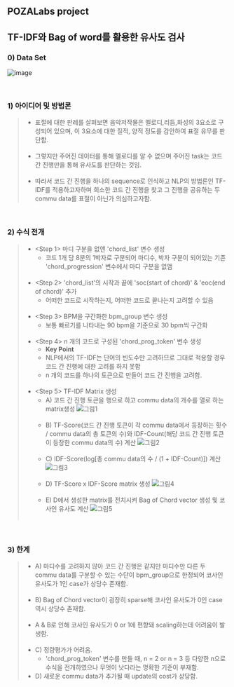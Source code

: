 ## POZALabs project 
## __TF-IDF와 Bag of word를 활용한 유사도 검사__

### 0) __Data Set__
![image](https://user-images.githubusercontent.com/108792199/204002628-842b7991-04f3-4dfa-8040-d64766f9b4d1.png)

<br>

### 1) __아이디어 및 방법론__
> + 표절에 대한 판례를 살펴보면 음악저작물은 멜로디,리듬,화성의 3요소로 구성되어 있으며, 이 3요소에 대한 질적, 양적 정도를 감안하여 표절 유무를 판단함. <br><br>
> + 그렇지만 주어진 데이터를 통해 멜로디를 알 수 없으며 주어진 task는 코드 간 진행만을 통해 유사도를 판단하는 것임. <br><br>
> + 따라서 코드 간 진행을 하나의 sequence로 인식하고 NLP의 방법론인 TF-IDF를 적용하고자하며 희소한 코드 간 진행을 찾고 그 진행을 공유하는 두 commu data를 표절이 아닌가 의심하고자함. 

<br>

### 2) __수식 전개__
> + <Step 1> 마디 구분을 없앤 'chord_list' 변수 생성
>    + 코드 1개 당 8분의 1박자로 구분되어 마디수, 박자 구분이 되어있는 기존 'chord_progression' 변수에서 마디 구분을 없앰 <br><br>
> + <Step 2> 'chord_list'의 시작과 끝에 'soc(start of chord)' & 'eoc(end of chord)' 추가
>    + 어떠한 코드로 시작하는지, 어떠한 코드로 끝나는지 고려할 수 있음 <br><br>
> + <Step 3> BPM을 구간화한 bpm_group 변수 생성
>    + 보통 빠르기를 나타내는 90 bpm을 기준으로 30 bpm씩 구간화 <br><br>
> + <Step 4> n 개의 코드로 구성된 'chord_prog_token' 변수 생성
>    + __Key Point__
>    + NLP에서의 TF-IDF는 단어의 빈도수만 고려하므로 그대로 적용할 경우 코드 간 진행에 대한 고려를 하지 못함
>    + n 개의 코드를 하나의 토큰으로 만들어 코드 간 진행을 고려함. <br><br>
> + <Step 5> TF-IDF Matrix 생성
>    + A) 코드 간 진행 토큰을 행으로 하고 commu data의 개수를 열로 하는 matrix생성
>    ![그림1](https://user-images.githubusercontent.com/102268412/204111013-dc9095f3-8163-4e3e-9514-605ff22ee301.jpg) <br><br>
>    + B) TF-Score(코드 간 진행 토큰이 각 commu data에서 등장하는 횟수 / commu data의 총 토큰의 수)와 IDF-Count(해당 코드 간 진행 토큰이 등장한 commu data의 수) 계산
>    ![그림2](https://user-images.githubusercontent.com/102268412/204111030-5dbb8766-56be-4304-a183-b53f161f3e9d.jpg) <br><br>
>    + C) IDF-Score(log[총 commu data의 수 / (1 + IDF-Count)]) 계산
>    ![그림3](https://user-images.githubusercontent.com/102268412/204111059-d0263800-e6d5-4085-8521-8ff631a79ed9.jpg) <br><br>
>    + D) TF-Score x IDF-Score matrix 생성
>    ![그림4](https://user-images.githubusercontent.com/102268412/204111065-bf365f58-8b05-4281-9149-dc3c7c5b859e.jpg) <br><br>
>    + E) D에서 생성한 matrix를 전치시켜 Bag of Chord vector 생성 및 코사인 유사도 계산
>    ![그림5](https://user-images.githubusercontent.com/102268412/204111074-c767e81d-de69-4bf1-abb1-bfbb975d0eaf.jpg) <br><br>

<br>

### 3) __한계__
> + A) 마디수를 고려하지 않아 코드 간 진행은 같지만 마디수만 다른 두 commu data를 구분할 수 있는 수단이 bpm_group으로 한정되어 코사인 유사도가 1인 case가 상당수 존재함. <br><br>
> + B) Bag of Chord vector이 굉장히 sparse해 코사인 유사도가 0인 case 역시 상당수 존재함. <br><br>
> + A & B로 인해 코사인 유사도가 0 or 1에 편향돼 scaling하는데 어려움이 발생함. <br><br>
> + C) 정량평가가 어려움.
>    + 'chord_prog_token' 변수를 만들 때, n = 2 or n = 3 등 다양한 n으로 수식을 전개하였으나 무엇이 낫다라는 명확한 기준이 부재함.
> + D) 새로운 commu data가 추가될 때 update의 cost가 상당함.
